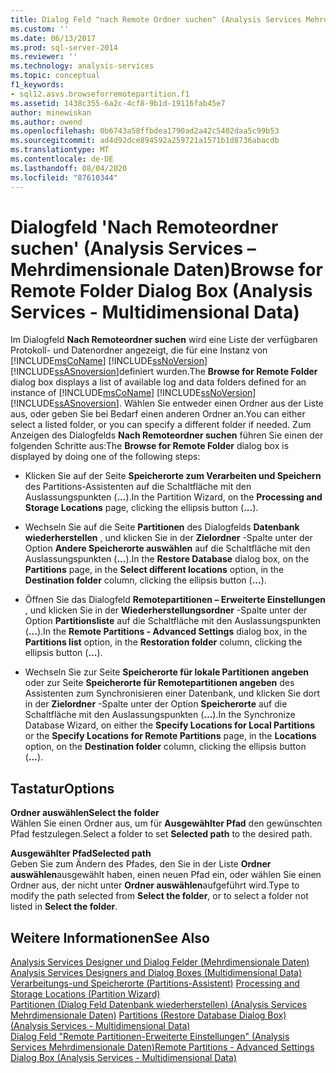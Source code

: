 ```yaml
---
title: Dialog Feld "nach Remote Ordner suchen" (Analysis Services Mehrdimensionale Daten) | Microsoft-Dokumentation
ms.custom: ''
ms.date: 06/13/2017
ms.prod: sql-server-2014
ms.reviewer: ''
ms.technology: analysis-services
ms.topic: conceptual
f1_keywords:
- sql12.asvs.browseforremotepartition.f1
ms.assetid: 1438c355-6a2c-4cf8-9b1d-19116fab45e7
author: minewiskan
ms.author: owend
ms.openlocfilehash: 0b6743a58ffbdea1790ad2a42c5402daa5c99b53
ms.sourcegitcommit: ad4d92dce894592a259721a1571b1d8736abacdb
ms.translationtype: MT
ms.contentlocale: de-DE
ms.lasthandoff: 08/04/2020
ms.locfileid: "87610344"
---
```

# <a name="browse-for-remote-folder-dialog-box-analysis-services---multidimensional-data"></a><span data-ttu-id="7b0f8-102">Dialogfeld 'Nach Remoteordner suchen' (Analysis Services – Mehrdimensionale Daten)</span><span class="sxs-lookup"><span data-stu-id="7b0f8-102">Browse for Remote Folder Dialog Box (Analysis Services - Multidimensional Data)</span></span>
  <span data-ttu-id="7b0f8-103">Im Dialogfeld **Nach Remoteordner suchen** wird eine Liste der verfügbaren Protokoll- und Datenordner angezeigt, die für eine Instanz von [!INCLUDE[msCoName](../includes/msconame-md.md)] [!INCLUDE[ssNoVersion](../includes/ssnoversion-md.md)] [!INCLUDE[ssASnoversion](../includes/ssasnoversion-md.md)]definiert wurden.</span><span class="sxs-lookup"><span data-stu-id="7b0f8-103">The **Browse for Remote Folder** dialog box displays a list of available log and data folders defined for an instance of [!INCLUDE[msCoName](../includes/msconame-md.md)] [!INCLUDE[ssNoVersion](../includes/ssnoversion-md.md)] [!INCLUDE[ssASnoversion](../includes/ssasnoversion-md.md)].</span></span> <span data-ttu-id="7b0f8-104">Wählen Sie entweder einen Ordner aus der Liste aus, oder geben Sie bei Bedarf einen anderen Ordner an.</span><span class="sxs-lookup"><span data-stu-id="7b0f8-104">You can either select a listed folder, or you can specify a different folder if needed.</span></span> <span data-ttu-id="7b0f8-105">Zum Anzeigen des Dialogfelds **Nach Remoteordner suchen** führen Sie einen der folgenden Schritte aus:</span><span class="sxs-lookup"><span data-stu-id="7b0f8-105">The **Browse for Remote Folder** dialog box is displayed by doing one of the following steps:</span></span>  
  
-   <span data-ttu-id="7b0f8-106">Klicken Sie auf der Seite **Speicherorte zum Verarbeiten und Speichern** des Partitions-Assistenten auf die Schaltfläche mit den Auslassungspunkten (**...**).</span><span class="sxs-lookup"><span data-stu-id="7b0f8-106">In the Partition Wizard, on the **Processing and Storage Locations** page, clicking the ellipsis button (**...**).</span></span>  
  
-   <span data-ttu-id="7b0f8-107">Wechseln Sie auf die Seite **Partitionen** des Dialogfelds **Datenbank wiederherstellen** , und klicken Sie in der **Zielordner** -Spalte unter der Option **Andere Speicherorte auswählen** auf die Schaltfläche mit den Auslassungspunkten (**...**).</span><span class="sxs-lookup"><span data-stu-id="7b0f8-107">In the **Restore Database** dialog box, on the **Partitions** page, in the **Select different locations** option, in the **Destination folder** column, clicking the ellipsis button (**...**).</span></span>  
  
-   <span data-ttu-id="7b0f8-108">Öffnen Sie das Dialogfeld **Remotepartitionen – Erweiterte Einstellungen** , und klicken Sie in der **Wiederherstellungsordner** -Spalte unter der Option **Partitionsliste** auf die Schaltfläche mit den Auslassungspunkten (**...**).</span><span class="sxs-lookup"><span data-stu-id="7b0f8-108">In the **Remote Partitions - Advanced Settings** dialog box, in the **Partitions list** option, in the **Restoration folder** column, clicking the ellipsis button (**...**).</span></span>  
  
-   <span data-ttu-id="7b0f8-109">Wechseln Sie zur Seite **Speicherorte für lokale Partitionen angeben** oder zur Seite **Speicherorte für Remotepartitionen angeben** des Assistenten zum Synchronisieren einer Datenbank, und klicken Sie dort in der **Zielordner** -Spalte unter der Option **Speicherorte** auf die Schaltfläche mit den Auslassungspunkten (**...**).</span><span class="sxs-lookup"><span data-stu-id="7b0f8-109">In the Synchronize Database Wizard, on either the **Specify Locations for Local Partitions** or the **Specify Locations for Remote Partitions** page, in the **Locations** option, on the **Destination folder** column, clicking the ellipsis button (**...**).</span></span>  
  
## <a name="options"></a><span data-ttu-id="7b0f8-110">Tastatur</span><span class="sxs-lookup"><span data-stu-id="7b0f8-110">Options</span></span>  
 <span data-ttu-id="7b0f8-111">**Ordner auswählen**</span><span class="sxs-lookup"><span data-stu-id="7b0f8-111">**Select the folder**</span></span>  
 <span data-ttu-id="7b0f8-112">Wählen Sie einen Ordner aus, um für **Ausgewählter Pfad** den gewünschten Pfad festzulegen.</span><span class="sxs-lookup"><span data-stu-id="7b0f8-112">Select a folder to set **Selected path** to the desired path.</span></span>  
  
 <span data-ttu-id="7b0f8-113">**Ausgewählter Pfad**</span><span class="sxs-lookup"><span data-stu-id="7b0f8-113">**Selected path**</span></span>  
 <span data-ttu-id="7b0f8-114">Geben Sie zum Ändern des Pfades, den Sie in der Liste **Ordner auswählen**ausgewählt haben, einen neuen Pfad ein, oder wählen Sie einen Ordner aus, der nicht unter **Ordner auswählen**aufgeführt wird.</span><span class="sxs-lookup"><span data-stu-id="7b0f8-114">Type to modify the path selected from **Select the folder**, or to select a folder not listed in **Select the folder**.</span></span>  
  
## <a name="see-also"></a><span data-ttu-id="7b0f8-115">Weitere Informationen</span><span class="sxs-lookup"><span data-stu-id="7b0f8-115">See Also</span></span>  
 <span data-ttu-id="7b0f8-116">[Analysis Services Designer und Dialog Felder &#40;Mehrdimensionale Daten&#41;](analysis-services-designers-and-dialog-boxes-multidimensional-data.md) </span><span class="sxs-lookup"><span data-stu-id="7b0f8-116">[Analysis Services Designers and Dialog Boxes &#40;Multidimensional Data&#41;](analysis-services-designers-and-dialog-boxes-multidimensional-data.md) </span></span>  
 <span data-ttu-id="7b0f8-117">[Verarbeitungs-und Speicherorte &#40;Partitions-Assistent&#41;](processing-and-storage-locations-partition-wizard.md) </span><span class="sxs-lookup"><span data-stu-id="7b0f8-117">[Processing and Storage Locations &#40;Partition Wizard&#41;](processing-and-storage-locations-partition-wizard.md) </span></span>  
 <span data-ttu-id="7b0f8-118">[Partitionen &#40;Dialog Feld Datenbank wiederherstellen&#41; &#40;Analysis Services Mehrdimensionale Daten&#41;](partitions-restore-database-dialog-box-analysis-services-multidimensional-data.md) </span><span class="sxs-lookup"><span data-stu-id="7b0f8-118">[Partitions &#40;Restore Database Dialog Box&#41; &#40;Analysis Services - Multidimensional Data&#41;](partitions-restore-database-dialog-box-analysis-services-multidimensional-data.md) </span></span>  
 [<span data-ttu-id="7b0f8-119">Dialog Feld "Remote Partitionen-Erweiterte Einstellungen" &#40;Analysis Services Mehrdimensionale Daten&#41;</span><span class="sxs-lookup"><span data-stu-id="7b0f8-119">Remote Partitions - Advanced Settings Dialog Box &#40;Analysis Services - Multidimensional Data&#41;</span></span>](remote-partitions-advanced-settings-dialog-analysis-services-multidimensional-data.md)  
  
  
